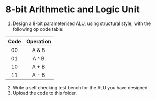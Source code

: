 # 8-bit Arithmetic and Logic Unit
1. Design a 8-bit parameterised ALU, using structural style, with the following op code table:

|Code|Operation|
|:--:|:-------:|
|00|A & B|
|01|A ^ B|
|10|A + B|
|11|A - B|

2. Write a self checking test bench for the ALU you have designed.
3. Upload the code to this folder.
